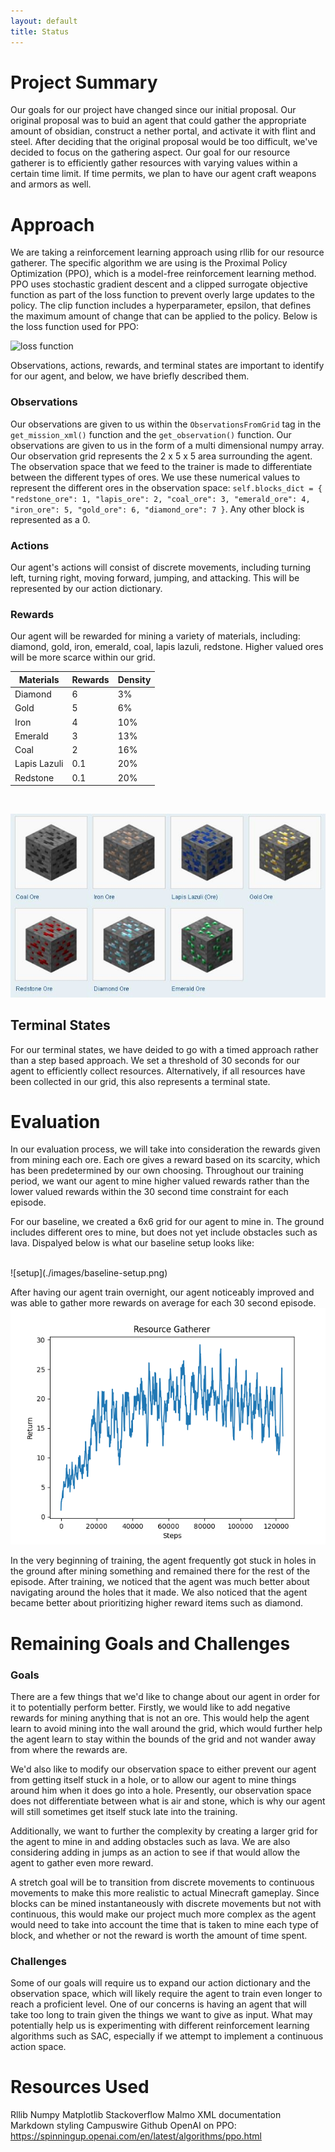 ```yaml
---
layout: default
title: Status
---
```


# Project Summary
Our goals for our project have changed since our initial proposal. Our original proposal was to buid an agent that could gather the appropriate amount of obsidian, construct a nether portal, and activate it with flint and steel. After deciding that the original proposal would be too difficult, we've decided to focus on the gathering aspect. Our goal for our resource gatherer is to efficiently gather resources with varying values within a certain time limit. If time permits, we plan to have our agent craft weapons and armors as well. 

# Approach
We are taking a reinforcement learning approach using rllib for our resource gatherer. The specific algorithm we are using is the Proximal Policy Optimization (PPO), which is a model-free reinforcement learning method. PPO uses stochastic gradient descent and a clipped surrogate objective function as part of the loss function to prevent overly large updates to the policy. The clip function includes a hyperparameter, epsilon, that defines the maximum amount of change that can be applied to the policy. Below is the loss function used for PPO:

<img src="https://spinningup.openai.com/en/latest/_images/math/99621d5bcaccd056d6ca3aeb48a27bf8cc0e640c.svg" alt="loss function" width="650">


Observations, actions, rewards, and terminal states are important to identify for our agent, and below, we have briefly described them. 

### Observations
Our observations are given to us within the `ObservationsFromGrid` tag in the `get_mission_xml()` function and the `get_observation()` function. Our observations are given to us in the form of a multi dimensional numpy array. Our observation grid represents the 2 x 5 x 5 area surrounding the agent. The observation space that we feed to the trainer is made to differentiate between the different types of ores. We use these numerical values to represent the different ores in the observation space:
`self.blocks_dict = {
            "redstone_ore": 1,
            "lapis_ore": 2,
            "coal_ore": 3,
            "emerald_ore": 4,
            "iron_ore": 5,
            "gold_ore": 6,
            "diamond_ore": 7
        }`. 
Any other block is represented as a 0.

### Actions
Our agent's actions will consist of discrete movements, including turning left, turning right, moving forward, jumping, and attacking. This will be represented by our action dictionary.

### Rewards
Our agent will be rewarded for mining a variety of materials, including: diamond, gold, iron, emerald, coal, lapis lazuli, redstone. Higher valued ores will be more scarce within our grid.


| Materials | Rewards | Density |
| ----------- | ----------- | ----------- |
| Diamond | 6 | 3% |
| Gold | 5 | 6% |
| Iron | 4 | 10% |
| Emerald | 3 | 13% |
| Coal | 2 | 16% |
| Lapis Lazuli | 0.1 | 20% |
| Redstone | 0.1 | 20% |

<br>

![ores](./images/ores.jpg)

## Terminal States
For our terminal states, we have deided to go with a timed approach rather than a step based approach. We set a threshold of 30 seconds for our agent to efficiently collect resources. Alternatively, if all resources have been collected in our grid, this also represents a terminal state.

# Evaluation
In our evaluation process, we will take into consideration the rewards given from mining each ore. Each ore gives a reward based on its scarcity, which has been predetermined by our own choosing. Throughout our training period, we want our agent to mine higher valued rewards rather than the lower valued rewards within the 30 second time constraint for each episode.

For our baseline, we created a 6x6 grid for our agent to mine in. The ground includes different ores to mine, but does not yet include obstacles such as lava. Dispalyed below is what our baseline setup looks like:

<br>
![setup](./images/baseline-setup.png)

After having our agent train overnight, our agent noticeably improved and was able to gather more rewards on average for each 30 second episode.
<br>
![returns](./returns/returns1.png)

In the very beginning of training, the agent frequently got stuck in holes in the ground after mining something and remained there for the rest of the episode. After training, we noticed that the agent was much better about navigating around the holes that it made. We also noticed that the agent became better about prioritizing higher reward items such as diamond. 


# Remaining Goals and Challenges

### Goals
There are a few things that we'd like to change about our agent in order for it to potentially perform better. Firstly, we would like to add negative rewards for mining anything that is not an ore. This would help the agent learn to avoid mining into the wall around the grid, which would further help the agent learn to stay within the bounds of the grid and not wander away from where the rewards are.

We'd also like to modify our observation space to either prevent our agent from getting itself stuck in a hole, or to allow our agent to mine things around him when it does go into a hole. Presently, our observation space does not differentiate between what is air and stone, which is why our agent will still sometimes get itself stuck late into the training.

Additionally, we want to further the complexity by creating a larger grid for the agent to mine in and adding obstacles such as lava. We are also considering adding in jumps as an action to see if that would allow the agent to gather even more reward.

A stretch goal will be to transition from discrete movements to continuous movements to make this more realistic to actual Minecraft gameplay. Since blocks can be mined instantaneously with discrete movements but not with continuous, this would make our project much more complex as the agent would need to take into account the time that is taken to mine each type of block, and whether or not the reward is worth the amount of time spent.

### Challenges
Some of our goals will require us to expand our action dictionary and the observation space, which will likely require the agent to train even longer to reach a proficient level. One of our concerns is having an agent that will take too long to train given the things we want to give as input. What may potentially help us is experimenting with different reinforcement learning algorithms such as SAC, especially if we attempt to implement a continuous action space.

# Resources Used
Rllib
Numpy
Matplotlib
Stackoverflow
Malmo XML documentation
Markdown styling
Campuswire
Github
OpenAI on PPO: https://spinningup.openai.com/en/latest/algorithms/ppo.html
